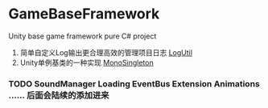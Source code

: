# GameBaseFramework
Unity base game framework pure C# project

1. 简单自定义Log输出更合理高效的管理项目日志 [LogUtil](./Assets/Editor/doc/LogUtil.md)
2. Unity单例基类的一种实现 [MonoSingleton](./Assets/Editor/doc/SingleTon.md)





### TODO SoundManager Loading EventBus Extension Animations ...... 后面会陆续的添加进来 
